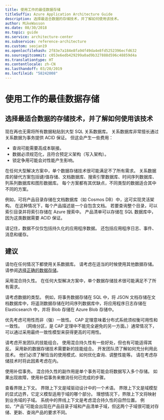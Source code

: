 ```yaml
---
title: 使用工作的最佳数据存储
titleSuffix: Azure Application Architecture Guide
description: 选择最适合数据的存储技术，并了解如何使用该技术。
author: MikeWasson
ms.date: 08/30/2018
ms.topic: guide
ms.service: architecture-center
ms.subservice: reference-architecture
ms.custom: seojan19
ms.openlocfilehash: 2f83e7a184e8fa94f49da4e8fd5252396ecfd632
ms.sourcegitcommit: c053e6edb429299a0ad9b327888d596c48859d4a
ms.translationtype: HT
ms.contentlocale: zh-CN
ms.lasthandoff: 03/20/2019
ms.locfileid: "58242008"
---
```

# <a name="use-the-best-data-store-for-the-job"></a>使用工作的最佳数据存储

## <a name="pick-the-storage-technology-that-is-the-best-fit-for-your-data-and-how-it-will-be-used"></a>选择最适合数据的存储技术，并了解如何使用该技术

现在再也无需将所有数据粘贴到大型 SQL 关系数据库。 关系数据库非常擅长通过关系数据为事务提供 ACID 保证。 但这会产生一些费用：

- 查询可能需要高成本联接。
- 数据必须规范化，且符合预定义架构（写入架构）。
- 锁定争用可能会对性能产生影响。

在任何大型解决方案中，单个数据存储技术很可能满足不了所有需求。 关系数据库的替代方案包括键/值存储、文档数据库、搜索引擎数据库、时间序列数据库、列系列数据库和图形数据库。 每个方案都有其优缺点，不同类型的数据适合其中不同的方案。

例如，可将产品目录存储在文档数据库（如 Cosmos DB）中，这可实现灵活架构。 在这种情况下，每个产品描述是一个自包含文档。 若要查询整个目录，可以索引目录并将索引存储在 Azure 搜索中。 产品清单可以存储在 SQL 数据库中，因为这类数据需要 ACID 保证。

请记住，数据不仅仅包括持久化的应用程序数据。 还包括应用程序日志、事件、消息和缓存。

## <a name="recommendations"></a>建议

请勿在任何情况下都使用关系数据库。 请考虑在适当的时候使用其他数据存储。 请参阅[选择正确的数据存储][data-store-overview]。

采用混合持久性。 在任何大型解决方案中，单个数据存储技术很可能满足不了所有需求。

请考虑数据的类型。 例如，将事务数据存储在 SQL 中，将 JSON 文档存储在文档数据库中，将遥测数据存储在时间序列数据库中，将应用程序日志存储在 Elasticsearch 中，并将 Blob 存储在 Azure Blob 存储中。

优先考虑可用性而非（强）一致性。 CAP 定理意味着分布式系统须权衡可用性和一致性。 （网络分区，是 CAP 定理中不能完全避免的另一方面。）通常情况下，可以通过采用最终一致性模型来获得更高的可用性。

请考虑开发团队的技能组合。 使用混合持久性有一些好处，但也有可能适得其反。 采用新的数据存储技术需要新的技能组合。 开发团队须了解如何充分利用此技术。 他们必须了解恰当的使用模式、如何优化查询、调整性能等。 请在考虑存储技术时将此因素考虑在内。

使用补偿事务。 混合持久性的副作用是单个事务可能会将数据写入多个存储。 如果出现故障，使用补偿事务来撤消任何已完成的步骤。

查看界限上下文。 界限上下文是域驱动设计中的一个术语。 界限上下文是域模型的显式边界，它定义模型适用于域的哪个部分。 理想情况下，界限上下文将映射到业务域的子域。 系统中的界线上下文是考虑混合持久性的自然位置。 例如，“产品”可能会出现在产品目录子域和产品清单子域，但这两个子域很可能对存储、更新、查询产品的要求不同。

[data-store-overview]: ../technology-choices/data-store-overview.md
